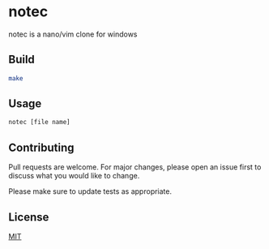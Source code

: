 # notec

notec is a nano/vim clone for windows

## Build

```bash
make
```

## Usage

```bash
notec [file name]
```

## Contributing

Pull requests are welcome. For major changes, please open an issue first
to discuss what you would like to change.

Please make sure to update tests as appropriate.

## License

[MIT](https://choosealicense.com/licenses/mit/)